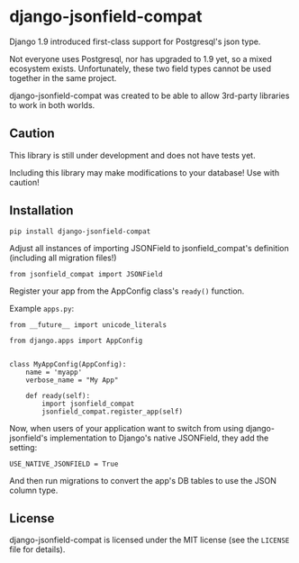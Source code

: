 django-jsonfield-compat
=======================

Django 1.9 introduced first-class support for Postgresql's json type. 

Not everyone uses Postgresql, nor has upgraded to 1.9 yet, so a mixed ecosystem exists. 
Unfortunately, these two field types cannot be used together in the same project.

django-jsonfield-compat was created to be able to allow 3rd-party libraries to work in both worlds.

Caution
-------

This library is still under development and does not have tests yet.

Including this library may make modifications to your database! Use with caution!

Installation
------------

`pip install django-jsonfield-compat`

Adjust all instances of importing JSONField to jsonfield_compat's definition (including all migration files!)

```
from jsonfield_compat import JSONField
```

Register your app from the AppConfig class's `ready()` function.

Example `apps.py`:

```
from __future__ import unicode_literals

from django.apps import AppConfig


class MyAppConfig(AppConfig):
    name = 'myapp'
    verbose_name = "My App"

    def ready(self):
        import jsonfield_compat
        jsonfield_compat.register_app(self)
```


Now, when users of your application want to switch from using django-jsonfield's implementation 
to Django's native JSONField, they add the setting:

```
USE_NATIVE_JSONFIELD = True
```

And then run migrations to convert the app's DB tables to use the JSON column type.


License
-------

django-jsonfield-compat is licensed under the MIT license (see the `LICENSE` file for details).
